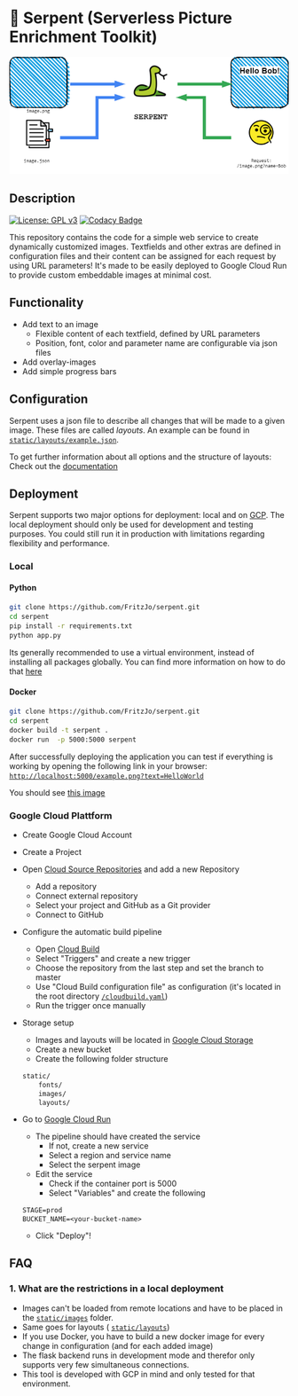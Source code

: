 # 🐍 Serpent (Serverless Picture Enrichment Toolkit)
![serpent overview](doc/images/serpent_overview.png "Basic Structure of Serpent")
## Description
[![License: GPL v3](https://img.shields.io/badge/License-GPLv3-blue.svg)](https://www.gnu.org/licenses/gpl-3.0)
[![Codacy Badge](https://app.codacy.com/project/badge/Grade/661e7a4b392d4bc78d1959779a4bfb15)](https://www.codacy.com/manual/fritzjo-git/serpent?utm_source=github.com&amp;utm_medium=referral&amp;utm_content=FritzJo/serpent&amp;utm_campaign=Badge_Grade)

This repository contains the code for a simple web service to create dynamically customized images. Textfields and other extras are defined in configuration files and their content can be assigned for each request by using URL parameters!
It's made to be easily deployed to Google Cloud Run to provide custom embeddable images at minimal cost.

## Functionality
* Add text to an image
  * Flexible content of each textfield, defined by URL parameters
  * Position, font, color and parameter name are configurable via json files
* Add overlay-images
* Add simple progress bars

## Configuration
Serpent uses a json file to describe all changes that will be made to a given image. These files are called *layouts*. An example can be found in [```static/layouts/example.json```](static/layouts/example.json).

To get further information about all options and the structure of layouts: Check out the [documentation](doc/Configuration.md)

## Deployment
Serpent supports two major options for deployment: local and on [GCP](https://cloud.google.com). The local deployment should only be used for development and testing purposes. You could still run it in production with limitations regarding flexibility and performance.
### Local
#### Python
``` bash
git clone https://github.com/FritzJo/serpent.git
cd serpent
pip install -r requirements.txt
python app.py
```
Its generally recommended to use a virtual environment, instead of installing all packages globally. You can find more information on how to do that [here](https://docs.python.org/3/tutorial/venv.html)
#### Docker
``` bash
git clone https://github.com/FritzJo/serpent.git
cd serpent
docker build -t serpent .
docker run  -p 5000:5000 serpent
```

After successfully deploying the application you can test if everything is working by opening the following link in your browser:
[```http://localhost:5000/example.png?text=HelloWorld```](http://localhost:5000/example.png?text=HelloWorld)

You should see [this image](doc/result.png)

### Google Cloud Plattform
* Create Google Cloud Account
* Create a Project
* Open [Cloud Source Repositories](https://source.cloud.google.com/) and add a new Repository
    * Add a repository
    * Connect external repository
    * Select your project and GitHub as a Git provider
    * Connect to GitHub
* Configure the automatic build pipeline
    * Open [Cloud Build](https://console.cloud.google.com/cloud-build/dashboard)
    * Select "Triggers" and create a new trigger
    * Choose the repository from the last step and set the branch to master
    * Use "Cloud Build configuration file" as configuration (it's located in the root directory [```/cloudbuild.yaml```](/cloudbuild.yaml))
    * Run the trigger once manually
* Storage setup
    * Images and layouts will be located in [Google Cloud Storage](https://console.cloud.google.com/storage/browser)
    * Create a new bucket
    * Create the following folder structure
    
    ```
    static/
        fonts/
        images/
        layouts/
    ```
* Go to [Google Cloud Run](https://console.cloud.google.com/run)
    * The pipeline should have created the service
        * If not, create a new service
        * Select a region and service name
        * Select the serpent image 
    * Edit the service
        * Check if the container port is 5000
        * Select "Variables" and create the following
    ```
    STAGE=prod
    BUCKET_NAME=<your-bucket-name>
    ```
    * Click "Deploy"!
## FAQ
### 1. What are the restrictions in a local deployment
* Images can't be loaded from remote locations and have to be placed in the [```static/images```](static/images) folder.
* Same goes for layouts ( [```static/layouts```](static/images))
* If you use Docker, you have to build a new docker image for every change in configuration (and for each added image)
* The flask backend runs in development mode and therefor only supports very few simultaneous connections.
* This tool is developed with GCP in mind and only tested for that environment.
